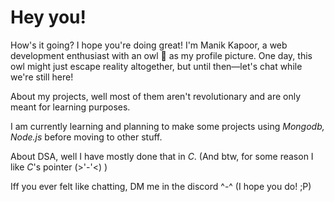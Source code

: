 # Hey you!

How's it going? I hope you're doing great! I'm Manik Kapoor, a web development enthusiast with an owl 🦉 as my profile picture. One day, this owl might just escape reality altogether, but until then—let's chat while we're still here! 

About my projects, well most of them aren't revolutionary and are only meant for learning purposes.

I am currently learning and planning to make some projects using *Mongodb, Node.js* before moving to other stuff. 

About DSA, well I have mostly done that in *C*. (And btw, for some reason I like *C*'s pointer (>'-'<) ) 

Iff you ever felt like chatting, DM me in the discord ^-^ (I hope you do! ;P)
